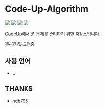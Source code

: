 # Code-Up-Algorithm

![](https://img.shields.io/github/commit-activity/y/Tanya58/Code-Up-Algorithm)
![](https://img.shields.io/github/commit-activity/m/Tanya58/Code-Up-Algorithm)
![](https://img.shields.io/github/commit-activity/w/Tanya58/Code-Up-Algorithm)
![](https://img.shields.io/github/last-commit/Tanya58/Code-Up-Algorithm)

[CodeUp](https://codeup.kr/)에서 푼 문제를 관리하기 위한 저장소입니다.

~~1일 1커밋 도전중~~

## 사용 언어
- C

## THANKS

- [ndb796](https://github.com/ndb796/Code-Up-Algorithm)
